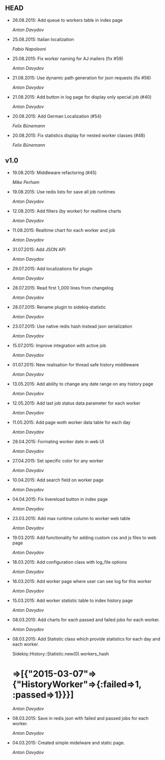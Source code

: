 ## HEAD
* 26.08.2015: Add queue to workers table in index page

  *Anton Davydov*
* 25.08.2015: Italian localization

  *Fabio Napoleoni*
* 25.08.2015: Fix worker naming for AJ mailers (fix #59)

  *Anton Davydov*
* 21.08.2015: Use dynamic path generation for json requests (fix #56)

  *Anton Davydov*
* 21.08.2015: Add button in log page for display only special job (#40)

  *Anton Davydov*
* 20.08.2015: Add German Localization (#54)

  *Felix Bünemann*

* 20.08.2015: Fix statistics display for nested worker classes (#48)

  *Felix Bünemann*

## v1.0
* 19.08.2015: Middleware refactoring (#45)

  *Mike Perham*
* 19.08.2015: Use redis lists for save all job runtimes

  *Anton Davydov*
* 12.08.2015: Add filters (by worker) for realtime charts

  *Anton Davydov*
* 11.08.2015: Realtime chart for each worker and job

  *Anton Davydov*
* 31.07.2015: Add JSON API

  *Anton Davydov*
* 29.07.2015: Add localizations for plugin

  *Anton Davydov*
* 28.07.2015: Read first 1_000 lines from changelog

  *Anton Davydov*
* 28.07.2015: Rename plugin to sidekiq-statistic

  *Anton Davydov*
* 23.07.2015: Use native redis hash instead json serialization

  *Anton Davydov*
* 15.07.2015: Improve integration with active job

  *Anton Davydov*
* 01.07.2015: New realisation for thread safe history middleware

  *Anton Davydov*
* 13.05.2015: Add ability to change any date range on any history page

  *Anton Davydov*
* 12.05.2015: Add last job status data parameter for each worker

  *Anton Davydov*
* 11.05.2015: Add page woth worker data table for each day

  *Anton Davydov*
* 28.04.2015: Formating worker date in web UI

  *Anton Davydov*
* 27.04.2015: Set specific color for any worker

  *Anton Davydov*
* 10.04.2015: Add search field on worker page

  *Anton Davydov*
* 04.04.2015: Fix livereload button in index page

  *Anton Davydov*
* 23.03.2015: Add max runtime column to worker web table

  *Anton Davydov*
* 19.03.2015: Add functionality for adding custom css and js files to web page

  *Anton Davydov*
* 18.03.2015: Add configuration class with log_file options

  *Anton Davydov*
* 16.03.2015: Add worker page where user can see log for this worker

  *Anton Davydov*
* 15.03.2015: Add worker statistic table to index history page

  *Anton Davydov*
* 08.03.2015: Add charts for each passed and failed jobs for each worker.

  *Anton Davydov*
* 08.03.2015: Add Statistic class which provide statistics
              for each day and each worker.

  Sidekiq::History::Statistic.new(0).workers_hash
  # =>[{"2015-03-07"=>{"HistoryWorker"=>{:failed=>1, :passed=>1}}}]

  *Anton Davydov*
* 08.03.2015: Save in redis json with failed and passed jobs for each worker.

  *Anton Davydov*
* 04.03.2015: Created simple midelware and static page.

  *Anton Davydov*
